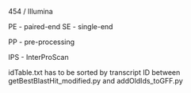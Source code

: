 454 / Illumina

PE - paired-end
SE - single-end

PP - pre-processing

IPS - InterProScan


idTable.txt has to be sorted by transcript ID between getBestBlastHit_modified.py and addOldIds_toGFF.py
